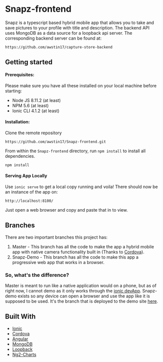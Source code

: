 # Snapz-frontend
Snapz is a typescript based hybrid mobile app that allows you to take and save pictures to your profile with title and description. The backend API uses MongoDB as a data source for a loopback api server. The corresponding backend server can be found at: 

```
https://github.com/awstin17/capture-store-backend
```

Getting started
----------------------------------

#### Prerequisites: 

Please make sure you have all these installed on your local machine before starting:

* Node JS 8.11.2 (at least)
* NPM 5.6 (at least)
* Ionic CLI 4.1.2 (at least)

#### Installation:

Clone the remote repository

```
https://github.com/awstin17/Snapz-frontend.git
```

From within the `Snapz-frontend` directory, run `npm install` to install all dependencies.

```
npm install
```

#### Serving App Locally

Use `ionic serve` to get a local copy running
and voila! There should now be an instance of the app on:

```
http://localhost:8100/
```
Just open a web browser and copy and paste that in to view.

## Branches

There are two important branches this project has:

1) Master - This branch has all the code to make the app a hybrid mobile app with native camera functionality built in (Thanks to [Cordova](https://cordova.apache.org/)).
2) Snapz-Demo - This branch has all the code to make this app a progressive web app that works in a browser.

### So, what's the difference?

Master is meant to run like a native application would on a phone, but as of right now, I cannot demo as it only works through the [ionic devApp](https://ionicframework.com/docs/appflow/devapp/). Snapz-demo exists so any device can open a browser and use the app like it is supposed to be used. It's the branch that is deployed to the demo site [here](https://snapz-demo.firebaseapp.com/).

## Built With

* [Ionic](https://ionicframework.com/)
* [Cordova](https://cordova.apache.org/)
* [Angular](https://angular.io/)
* [MongoDB](https://www.mongodb.com/)
* [Loopback](http://loopback.io/)
* [Ng2-Charts](https://valor-software.com/ng2-charts/)
